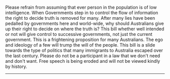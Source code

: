 Please refrain from assuming that ever person in the population is of low intelligence. When Governments step in to control the
flow of information the right to decide truth is removed for many. After many lies have been pedalled by governments here and
world-wide, why should Australians give up their right to decide on where the truth is? This bill whether well intended or not will
give control to successive governments, not just the current government. This is a frightening proposition for many Australians.
The ego and ideology of a few will trump the will of the people. This bill is a slide towards the type of politics that many
immigrants to Australia escaped over the last century. Please do not be a participant in a law that we don't need and don't want.
Free speech is being eroded and will not be viewed kindly by history.


-----

